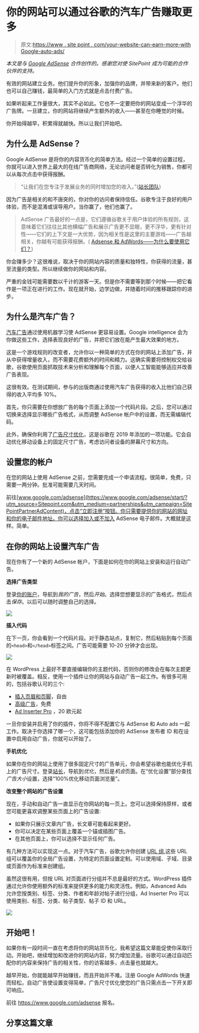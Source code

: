 # 你的网站可以通过谷歌的汽车广告赚取更多

> 原文:[https://www . site point . com/your-website-can-earn-more-with Google-auto-ads/](https://www.sitepoint.com/your-website-can-earn-more-with-googles-auto-ads/)

*本文是与 [Google AdSense](https://www.google.com/adsense/start/?utm_source=Sitepoint.com&utm_medium=partnerships&utm_campaign=SitePointPartnerAdContent) 合作创作的。感谢您对使 SitePoint 成为可能的合作伙伴的支持。*

有效的网站建立业务。他们提升你的形象，加强你的品牌，并带来新的客户。他们也可以自己赚钱，最简单的入门方式就是点击付费广告。

如果听起来工作量很大，其实不必如此。它也不一定要把你的网站变成一个浮华的广告牌。一旦建立，你的网站将继续产生额外的收入——甚至在你睡觉的时候。

你开始得越早，积累得就越快。所以让我们开始吧。

## 为什么是 AdSense？

Google AdSense 是将你的内容货币化的简单方法。经过一个简单的设置过程，你就可以进入世界上最大的在线广告商网络，无论访问者是否转化为销售，你都可以从每次点击中获得报酬。

> “让我们在您专注于发展业务的同时增加您的收入。”([站长团队](https://www.google.com/adsense/start/?utm_source=Sitepoint.com&utm_medium=partnerships&utm_campaign=SitePointPartnerAdContent))

因为广告是相关的和不唐突的，你对你的访问者保持信任。谷歌专注于良好的用户体验，而不是混淆或误导用户。当你赢了，他们也赢了。

> AdSense 广告最好的一点是，它们遵循谷歌关于用户体验的所有规则，这意味着它们往往比其他横幅广告和展示广告更不显眼，更不浮华，更有针对性——它们的上下文是一大优势，因为相关性是这里的主要游戏——广告越相关，你越有可能获得报酬。( [Adsense 和 AdWords——为什么要使用它们？](https://www.sitepoint.com/adsense-and-adwords-why-use-them/))

你会赚多少？这很难说，取决于你的网站内容的质量和独特性，你获得的流量，甚至流量的类型。所以继续做你的网站和内容。

严重的金钱可能需要数以千计的游客一天。但是你不需要等到那个时候——把它看作是一项正在进行的工作。现在就开始，边学边做，并随着时间的推移跟踪你的进步。

## 为什么是汽车广告？

[汽车广告](https://adsense.googleblog.com/2018/02/introducing-adsense-auto-ads.html)通过使用机器学习使 AdSense 更容易设置。Google intelligence 会为你做这些工作，选择表现良好的广告，并把它们放在能产生最大效果的地方。

这是一个游戏规则的改变者，允许你以一种简单的方式在你的网站上添加广告，并从中获得增量收入，而不需要花费额外的时间和精力。这确实需要将控制权交给谷歌，谷歌使用页面抓取技术来分析和理解每个页面，以便人工智能能够适应并改善广告表现。

这很有效。在测试期间，参与的出版商通过使用汽车广告获得的收入比他们自己获得的收入平均多 10%。

首先，你只需要在你想放广告的每个页面上添加一个代码片段。之后，您可以通过切换来选择显示哪些广告格式，从而调整 AdSense 帐户中的设置，而无需编辑代码。

此外，确保你利用了[广告尺寸优化](https://support.google.com/adsense/answer/9139818)，这是谷歌在 2019 年添加的一项功能。它会自动优化移动设备上的固定尺寸广告，考虑访问者设备的屏幕尺寸和方向。

## 设置您的帐户

在您的网站上使用 AdSense 之前，您需要完成一个申请流程。很简单，免费，只需要一两分钟。批准可能需要几天时间。

前往[www.google.com/adsense](https://www.google.com/adsense/start/?utm_source=Sitepoint.com&utm_medium=partnerships&utm_campaign=SitePointPartnerAdContent)，点击“立即注册”按钮。你只需要提供你的网站的网址和你的电子邮件地址。你可以选择加入或不加入 AdSense 电子邮件。大概就是这样。简单。

## 在你的网站上设置汽车广告

现在你有了一个新的 AdSense 帐户，下面是如何在你的网站上安装和运行自动广告。

**选择广告类型**

登录[你的账户](https://www.google.com/adsense/start/?utm_source=Sitepoint.com&utm_medium=partnerships&utm_campaign=SitePointPartnerAdContent)，导航到*我的广告*，然后*开始*。选择您想要显示的广告格式，然后点击*保存*。以后可以随时调整自己的选择。

![](../Images/7fdb457e917d87fda0d3c0014bd74264.png)

**插入代码**

在下一页，你会看到一个代码片段。对于静态站点，复制它，然后粘贴到每个页面的`<head>`和`</head>`标签之间。广告可能需要 10-20 分钟才会出现。

![](../Images/4c594c4488eff8a6b0aeef874fa392a6.png)

在 WordPress 上最好不要直接编辑你的主题代码，否则你的修改会在每次主题更新时被覆盖。相反，使用一个插件让你的网站与自动广告一起工作。有很多可用的，包括谷歌认可的三个:

*   [插入页眉和页脚](https://wordpress.org/plugins/insert-headers-and-footers/)，自由
*   [高级广告](https://wpadvancedads.com/adsense-auto-ads-wordpress/)，免费
*   [Ad Inserter Pro](https://adinserter.pro/documentation/adsense-ads) ，20 欧元起

一旦你安装并启用了你的插件，你将不得不配置它与 AdSense 和 Auto ads 一起工作。取决于你选择了哪一个，这可能包括添加你的 AdSense 发布者 ID 和在设置中启用自动广告，你就可以开始了。

**手机优化**

如果你在你的网站上使用了很多固定尺寸的广告单元，你会希望谷歌也能优化手机上的广告尺寸。登录[站长](https://www.google.com/adsense/start/?utm_source=Sitepoint.com&utm_medium=partnerships&utm_campaign=SitePointPartnerAdContent)，导航到*优化*，然后是*机会*页面。在“优化设置”部分查找*广告大小*设置，选择“100%优化移动页面浏览量”。

**改变整个网站的广告设置**

现在，手动和自动广告一直显示在你网站的每一页上。您可以选择保持原样，或者您可能更喜欢调整某些页面上的广告设置:

*   如果你只展示文章内广告，长文章可能看起来更好。
*   你可以决定在某些页面上覆盖一个锚或插图广告。
*   在其他页面上，你可以选择不显示任何广告。

有几种方法可以实现这一点。对于汽车广告，谷歌允许你创建 [URL 组](https://support.google.com/adsense/answer/7627395?hl=en),这些 URL 组可以覆盖你的全局广告设置，为特定的页面设置定制。可以使用域、子域、目录或页面作为标准来创建组。

虽然这很有用，但按 URL 对页面进行分组并不总是最好的方式。WordPress 插件通过允许你使用额外的标准来提供更多的能力和灵活性。例如，Advanced Ads 允许您按类别、标签、分类、作者和年龄对帖子进行分组，Ad Inserter Pro 可以使用类别、标签、分类、帖子类型、帖子 ID 和 URL。

![](../Images/029bd28f1eec2052425ea9c78f2ebb2b.png)

## 开始吧！

如果你有一段时间一直在考虑将你的网站货币化，我希望这篇文章能促使你采取行动。开始吧，继续增加和改进你的网站内容，努力增加流量。谷歌可以通过自动匹配你的内容来保持广告的相关性，你的访客越多，点击量也就越大。

越早开始，你就能越早开始赚钱，而且开始并不难。注册 Google AdWords 快速而轻松，自动广告使设置变得简单，广告尺寸优化使您的广告只需点击一下开关即可响应。

前往 https://www.google.com/adsense 报名。

## 分享这篇文章